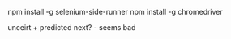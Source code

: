 npm install -g selenium-side-runner
npm install -g chromedriver   


unceirt + predicted next? - seems bad
